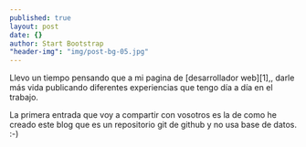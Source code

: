 ```yaml
---
published: true
layout: post
date: {}
author: Start Bootstrap
"header-img": "img/post-bg-05.jpg"
---
```




Llevo un tiempo pensando que a mi pagina de [desarrollador web][1],, darle más vida publicando diferentes experiencias que tengo día a día en el trabajo. 
 

La primera entrada que voy a compartir con vosotros es la de como he creado este blog que es un repositorio git de github y no usa base de datos. :-)
